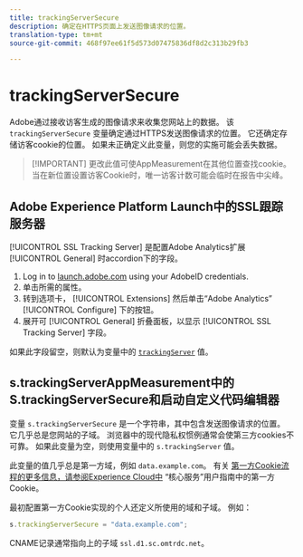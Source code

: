 ```yaml
---
title: trackingServerSecure
description: 确定在HTTPS页面上发送图像请求的位置。
translation-type: tm+mt
source-git-commit: 468f97ee61f5d573d07475836df8d2c313b29fb3

---
```



# trackingServerSecure

Adobe通过接收访客生成的图像请求来收集您网站上的数据。 该 `trackingServerSecure` 变量确定通过HTTPS发送图像请求的位置。 它还确定存储访客cookie的位置。 如果未正确定义此变量，则您的实施可能会丢失数据。

> [!IMPORTANT] 更改此值可使AppMeasurement在其他位置查找cookie。 当在新位置设置访客Cookie时，唯一访客计数可能会临时在报告中尖峰。

## Adobe Experience Platform Launch中的SSL跟踪服务器

[!UICONTROL SSL Tracking Server] 是配置Adobe Analytics扩展 [!UICONTROL General] 时accordion下的字段。

1. Log in to [launch.adobe.com](https://launch.adobe.com) using your AdobeID credentials.
2. 单击所需的属性。
3. 转到选项卡， [!UICONTROL Extensions] 然后单击“Adobe Analytics” [!UICONTROL Configure] 下的按钮。
4. 展开可 [!UICONTROL General] 折叠面板，以显示 [!UICONTROL SSL Tracking Server] 字段。

如果此字段留空，则默认为变量中的 [`trackingServer`](trackingserver.md) 值。

## s.trackingServerAppMeasurement中的S.trackingServerSecure和启动自定义代码编辑器

变量 `s.trackingServerSecure` 是一个字符串，其中包含发送图像请求的位置。 它几乎总是您网站的子域。 浏览器中的现代隐私权惯例通常会使第三方cookies不可靠。 如果此变量为空，则使用变量中的 `s.trackingServer` 值。

此变量的值几乎总是第一方域，例如 `data.example.com`。 有关 [第一方Cookie流程的更多信息，请参阅Experience Cloud中](https://docs.adobe.com/content/help/en/core-services/interface/ec-cookies/cookies-first-party.html) “核心服务”用户指南中的第一方Cookie。

最初配置第一方Cookie实现的个人还定义所使用的域和子域。 例如：

```js
s.trackingServerSecure = "data.example.com";
```

CNAME记录通常指向上的子域 `ssl.d1.sc.omtrdc.net`。
